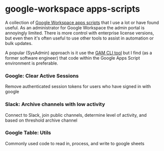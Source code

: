 # google-workspace apps-scripts

A collection of [Google Workspace apps scripts](https://www.google.com/script/start/) that I use a lot or have found useful.  As an administrator for Google Workspace the admin portal is annoyingly limited.  There is more control with enterprise license versions, but even then it's often useful to use other tools to assist in automation or bulk updates. 

A popular (SysAdmin) approach is it use the [GAM CLI tool](https://github.com/GAM-team/GAM) but I find (as a former software engineer) that code within the Google Apps Script environment is preferable.

### Google: Clear Active Sessions
Remove authenticated session tokens for users who have signed in with google

### Slack: Archive channels with low activity
Connect to Slack, join public channels, determine level of activity, and based on threshold archive channel

### Google Table: Utils
Commonly used code to read in, process, and write to google sheets 
